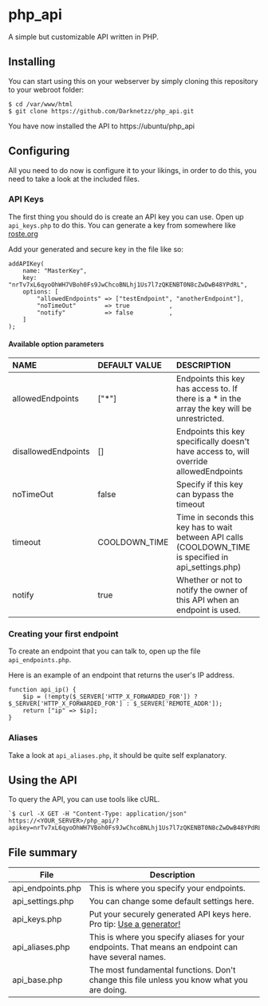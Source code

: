 # php_api
A simple but customizable API written in PHP.

## Installing

You can start using this on your webserver by simply cloning this repository to your webroot folder:
```
$ cd /var/www/html
$ git clone https://github.com/Darknetzz/php_api.git
```

You have now installed the API to https://ubuntu/php_api

## Configuring

All you need to do now is configure it to your likings, in order to do this, you need to take a look at the included files.

### API Keys
The first thing you should do is create an API key you can use.
Open up `api_keys.php` to do this. You can generate a key from somewhere like [roste.org](https://roste.org/rand/#rsgen)

Add your generated and secure key in the file like so:
````
addAPIKey(
    name: "MasterKey",
    key: "nrTv7xL6qyoOhWH7VBoh0Fs9JwChcoBNLhj1Us7l7zQKENBT0N8cZwDwB48YPdRL",
    options: [
        "allowedEndpoints" => ["testEndpoint", "anotherEndpoint"], 
        "noTimeOut"        => true           , 
        "notify"           => false          , 
    ]
);
````

#### Available option parameters
| NAME                | DEFAULT VALUE | DESCRIPTION                                                                                             |
| :------------------ | :------------ | :------------------------------------------------------------------------------------------------------ |
| allowedEndpoints    | ["*"]         | Endpoints this key has access to. If there is a * in the array the key will be unrestricted.            |
| disallowedEndpoints | []            | Endpoints this key specifically doesn't have access to, will override allowedEndpoints                  |
| noTimeOut           | false         | Specify if this key can bypass the timeout                                                              |
| timeout             | COOLDOWN_TIME | Time in seconds this key has to wait between API calls (COOLDOWN_TIME is specified in api_settings.php) |
| notify              | true          | Whether or not to notify the owner of this API when an endpoint is used.                                |

### Creating your first endpoint
To create an endpoint that you can talk to, open up the file `api_endpoints.php`.

Here is an example of an endpoint that returns the user's IP address.
````
function api_ip() {
    $ip = (!empty($_SERVER['HTTP_X_FORWARDED_FOR']) ? $_SERVER['HTTP_X_FORWARDED_FOR'] : $_SERVER['REMOTE_ADDR']);
    return ["ip" => $ip];
}
````

### Aliases
Take a look at `api_aliases.php`, it should be quite self explanatory.

## Using the API
To query the API, you can use tools like cURL.

````
`$ curl -X GET -H "Content-Type: application/json" https://<YOUR_SERVER>/php_api/?apikey=nrTv7xL6qyoOhWH7VBoh0Fs9JwChcoBNLhj1Us7l7zQKENBT0N8cZwDwB48YPdRL&endpoint=ip
````

## File summary
| File | Description |
| --- | --- |
| api_endpoints.php | This is where you specify your endpoints. |
| api_settings.php  | You can change some default settings here.|
| api_keys.php      | Put your securely generated API keys here. Pro tip: [Use a generator!](https://server.roste.org/rand/#rsgen) |
| api_aliases.php   | This is where you specify aliases for your endpoints. That means an endpoint can have several names. |
| api_base.php      | The most fundamental functions. Don't change this file unless you know what you are doing. |
